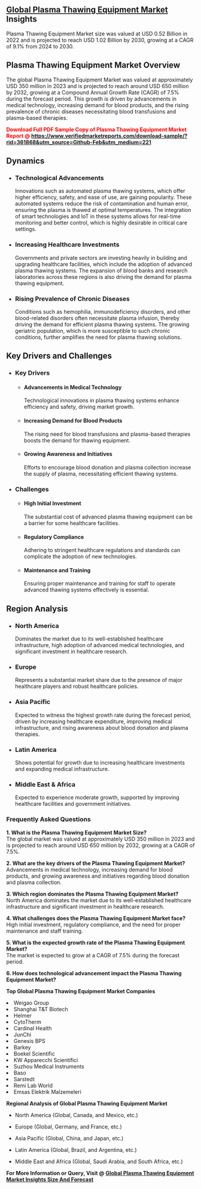 <h2><a href="https://www.verifiedmarketreports.com/download-sample/?rid=361868&amp;utm_source=Github&amp;utm_medium=221" target="_blank">Global Plasma Thawing Equipment Market</a> Insights</h2><p>Plasma Thawing Equipment Market size was valued at USD 0.52 Billion in 2022 and is projected to reach USD 1.02 Billion by 2030, growing at a CAGR of 9.1% from 2024 to 2030.</p><p> <h2>Plasma Thawing Equipment Market Overview</h2> <p>The global Plasma Thawing Equipment Market was valued at approximately USD 350 million in 2023 and is projected to reach around USD 650 million by 2032, growing at a Compound Annual Growth Rate (CAGR) of 7.5% during the forecast period. This growth is driven by advancements in medical technology, increasing demand for blood products, and the rising prevalence of chronic diseases necessitating blood transfusions and plasma-based therapies. </p> <p><strong><p><span class=""><span style="color: #ff0000;"><strong>Download Full PDF Sample Copy of Plasma Thawing Equipment Market Report</strong> @ </span><a href="https://www.verifiedmarketreports.com/download-sample/?rid=361868&amp;utm_source=Github-Feb&amp;utm_medium=221" target="_blank">https://www.verifiedmarketreports.com/download-sample/?rid=361868&amp;utm_source=Github-Feb&amp;utm_medium=221</a></span></p></strong></p> <h2>Dynamics</h2> <ul> <li><h3>Technological Advancements</h3> <p>Innovations such as automated plasma thawing systems, which offer higher efficiency, safety, and ease of use, are gaining popularity. These automated systems reduce the risk of contamination and human error, ensuring the plasma is thawed at optimal temperatures. The integration of smart technologies and IoT in these systems allows for real-time monitoring and better control, which is highly desirable in critical care settings. </p> </li> <li><h3>Increasing Healthcare Investments</h3> <p>Governments and private sectors are investing heavily in building and upgrading healthcare facilities, which include the adoption of advanced plasma thawing systems. The expansion of blood banks and research laboratories across these regions is also driving the demand for plasma thawing equipment. </p> </li> <li><h3>Rising Prevalence of Chronic Diseases</h3> <p>Conditions such as hemophilia, immunodeficiency disorders, and other blood-related disorders often necessitate plasma infusion, thereby driving the demand for efficient plasma thawing systems. The growing geriatric population, which is more susceptible to such chronic conditions, further amplifies the need for plasma thawing solutions. </p> </li> </ul> <h2>Key Drivers and Challenges</h2> <ul> <li><h3>Key Drivers</h3> <ul> <li><h4>Advancements in Medical Technology</h4> <p>Technological innovations in plasma thawing systems enhance efficiency and safety, driving market growth. </p> </li> <li><h4>Increasing Demand for Blood Products</h4> <p>The rising need for blood transfusions and plasma-based therapies boosts the demand for thawing equipment. </p> </li> <li><h4>Growing Awareness and Initiatives</h4> <p>Efforts to encourage blood donation and plasma collection increase the supply of plasma, necessitating efficient thawing systems. </p> </li> </ul> </li> <li><h3>Challenges</h3> <ul> <li><h4>High Initial Investment</h4> <p>The substantial cost of advanced plasma thawing equipment can be a barrier for some healthcare facilities. </p> </li> <li><h4>Regulatory Compliance</h4> <p>Adhering to stringent healthcare regulations and standards can complicate the adoption of new technologies. </p> </li> <li><h4>Maintenance and Training</h4> <p>Ensuring proper maintenance and training for staff to operate advanced thawing systems effectively is essential. </p> </li> </ul> </li> </ul> <h2>Region Analysis</h2> <ul> <li><h3>North America</h3> <p>Dominates the market due to its well-established healthcare infrastructure, high adoption of advanced medical technologies, and significant investment in healthcare research. </p> </li> <li><h3>Europe</h3> <p>Represents a substantial market share due to the presence of major healthcare players and robust healthcare policies. </p> </li> <li><h3>Asia Pacific</h3> <p>Expected to witness the highest growth rate during the forecast period, driven by increasing healthcare expenditure, improving medical infrastructure, and rising awareness about blood donation and plasma therapies. </p> </li> <li><h3>Latin America</h3> <p>Shows potential for growth due to increasing healthcare investments and expanding medical infrastructure. </p> </li> <li><h3>Middle East & Africa</h3> <p>Expected to experience moderate growth, supported by improving healthcare facilities and government initiatives. </p> </li> </ul> <h3>Frequently Asked Questions</h3> <p><strong>1. What is the Plasma Thawing Equipment Market Size?</strong><br> The global market was valued at approximately USD 350 million in 2023 and is projected to reach around USD 650 million by 2032, growing at a CAGR of 7.5%. </p> <p><strong>2. What are the key drivers of the Plasma Thawing Equipment Market?</strong><br> Advancements in medical technology, increasing demand for blood products, and growing awareness and initiatives regarding blood donation and plasma collection. </p> <p><strong>3. Which region dominates the Plasma Thawing Equipment Market?</strong><br> North America dominates the market due to its well-established healthcare infrastructure and significant investment in healthcare research. </p> <p><strong>4. What challenges does the Plasma Thawing Equipment Market face?</strong><br> High initial investment, regulatory compliance, and the need for proper maintenance and staff training. </p> <p><strong>5. What is the expected growth rate of the Plasma Thawing Equipment Market?</strong><br> The market is expected to grow at a CAGR of 7.5% during the forecast period. </p> <p><strong>6. How does technological advancement impact the Plasma Thawing Equipment Market?</strong><br> </p><p><strong>Top Global Plasma Thawing Equipment Market Companies</strong></p><div data-test-id=""><p><li>Weigao Group</li><li> Shanghai T&T Biotech</li><li> Helmer</li><li> CytoTherm</li><li> Cardinal Health</li><li> JunChi</li><li> Genesis BPS</li><li> Barkey</li><li> Boekel Scientific</li><li> KW Apparecchi Scientifici</li><li> Suzhou Medical Instruments</li><li> Baso</li><li> Sarstedt</li><li> Remi Lab World</li><li> Emsas Elektrik Malzemeleri</li></p><div><strong>Regional Analysis of&nbsp;Global Plasma Thawing Equipment Market</strong></div><ul><li dir="ltr"><p dir="ltr">North America&nbsp;(Global, Canada, and Mexico, etc.)</p></li><li dir="ltr"><p dir="ltr">Europe (Global, Germany, and France, etc.)</p></li><li dir="ltr"><p dir="ltr">Asia Pacific&nbsp;(Global, China, and Japan, etc.)</p></li><li dir="ltr"><p dir="ltr">Latin America&nbsp;(Global, Brazil, and Argentina, etc.)</p></li><li dir="ltr">Middle East and Africa&nbsp;(Global, Saudi Arabia, and South Africa, etc.)</li></ul><p><strong>For More Information or Query, Visit @&nbsp;</strong><strong><a href="https://www.verifiedmarketreports.com/product/plasma-thawing-equipment-market/?utm_source=Github&amp;utm_medium=221" target="_blank">Global Plasma Thawing Equipment Market Insights Size And Forecast</a></strong></p></div>
